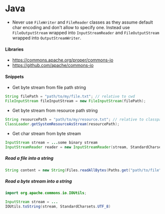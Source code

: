 # Java
- Never use `FileWriter` and `FileReader` classes as they assume default char encoding and don't allow to specify one. Instead use `FileOutputStream` wrapped into `InputStreamReader` and `FileOutputStream` wrapped into `OutputStreamWriter`.

#### Libraries
- https://commons.apache.org/proper/commons-io
- https://github.com/apache/commons-io

#### Snippets

- Get byte stream from file path string
```java
String filePath = "path/to/my/file.txt"; // relative to cwd
FileInputStream fileInputStream = new FileInputStream(filePath);
```

- Get byte stream from resource path string
```java
String resourcePath = "path/to/my/resource.txt"; // relative to classpath
ClassLoader.getSystemResourceAsStream(resourcePath);
```

- Get char stream from byte stream
```java
InputStream stream = ...some binary stream
InputStreamReader reader = new InputStreamReader(stream, StandardCharsets.UTF_8);
```

##### Read a file into a string

```java
String content = new String(Files.readAllBytes(Paths.get("path/to/file"), StandardCharsets.UTF_8));
```

##### Read a byte stream into a string
```java
import org.apache.commons.io.IOUtils;

InputStream stream = ...
IOUtils.toString(stream, StandardCharsets.UTF_8)
```


